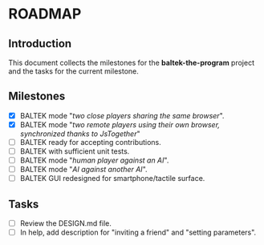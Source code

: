 # ROADMAP

## Introduction

This document collects the milestones for the **baltek-the-program** project and the tasks for the current milestone.

## Milestones

- [x] BALTEK mode "*two close players sharing the same browser*".
- [x] BALTEK mode "*two remote players using their own browser, synchronized thanks to JsTogether*"
- [ ] BALTEK  ready for accepting contributions.
- [ ] BALTEK with sufficient unit tests.
- [ ] BALTEK mode "*human player against an AI*".
- [ ] BALTEK mode "*AI against another AI*".
- [ ] BALTEK GUI redesigned for smartphone/tactile surface.

## Tasks

- [ ] Review the DESIGN.md file.
- [ ] In help, add description for "inviting a friend" and "setting parameters".
